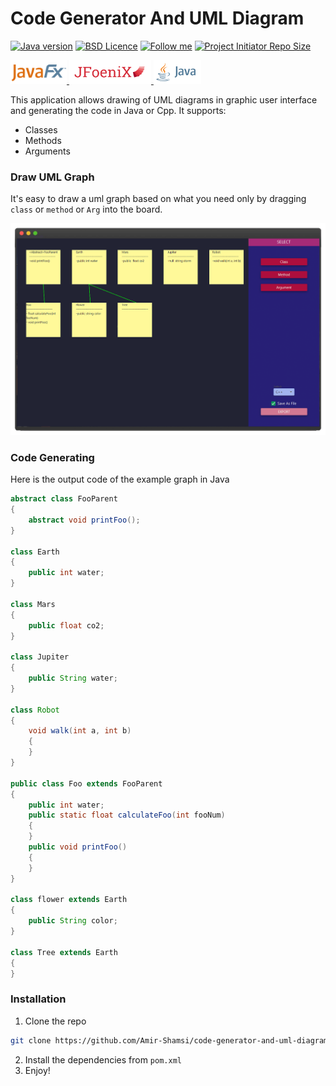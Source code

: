 # Code Generator And UML Diagram


[![Java version](https://img.shields.io/badge/java-%5E%208-purple?style=flat-square)](https://www.python.org/)
[![BSD Licence](https://img.shields.io/badge/licence-MIT-geen?style=flat-square)](LICENSE)
[![Follow me](https://img.shields.io/github/followers/amir-shamsi?label=follow%20me&style=flat-square)](https://github.com/amir-shamsi)
<a href="https://github.com/Amir-Shamsi/code-generator-and-uml-diagram" title="Repo Size">
<img src="https://img.shields.io/github/repo-size/Amir-Shamsi/code-generator-and-uml-diagram?label=Repo%20Size&logo=Github&style=flat-square" alt="Project Initiator Repo Size"/>
</a>

<p align="left">
  <a href="https://openjfx.io/">
    <img src="src/main/resources/icons/JavaFX_logo.png" width="90"/>
  </a>
  <a href="http://www.jfoenix.com/">
    <img src="src/main/resources/icons/logo-JFX.png" width="131"/>
  </a>
  <a href="https://www.java.com/">
    <img src="src/main/resources/icons/java-card.png" width="76.5"/>
  </a>
</p>


This application allows drawing of UML diagrams in graphic user interface and generating the code in Java or Cpp. It supports:
   - Classes
   - Methods
   - Arguments

### Draw UML Graph
It's easy to draw a uml graph based on what you need only by dragging `class` or `method` or `Arg` into the board. 
<p align="center">
  <img src="uml-sc.png"/>
</p>

### Code Generating

Here is the output code of the example graph in Java
```java
abstract class FooParent
{
    abstract void printFoo();
}

class Earth
{
    public int water;
}

class Mars
{
    public float co2;
}

class Jupiter
{
    public String water;
}

class Robot
{
    void walk(int a, int b)
    {
    }
}

public class Foo extends FooParent
{
    public int water;
    public static float calculateFoo(int fooNum)
    {
    }
    public void printFoo()
    {
    }
}

class flower extends Earth
{
    public String color;
}

class Tree extends Earth
{
}


```

### Installation
1. Clone the repo
  ```sh
  git clone https://github.com/Amir-Shamsi/code-generator-and-uml-diagram.git
  ```
2. Install the dependencies from `pom.xml`
3. Enjoy!
